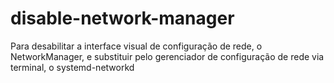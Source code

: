 # disable-network-manager
Para desabilitar a interface visual de configuração de rede, o NetworkManager, e substituir pelo gerenciador de configuração de rede via terminal, o systemd-networkd
